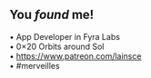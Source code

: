 ## You _found_ me!

• App Developer in Fyra Labs  
• 0×20 Orbits around Sol  
• https://www.patreon.com/lainsce  
• #merveilles
